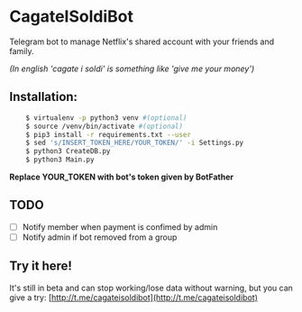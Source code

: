 # CagateISoldiBot
Telegram bot to manage Netflix's shared account with your friends and family.

_(In english 'cagate i soldi' is something like 'give me your money')_

## Installation:
```bash
    $ virtualenv -p python3 venv #(optional)
    $ source /venv/bin/activate #(optional)
    $ pip3 install -r requirements.txt --user
    $ sed 's/INSERT_TOKEN_HERE/YOUR_TOKEN/' -i Settings.py
    $ python3 CreateDB.py
    $ python3 Main.py
```
**Replace YOUR_TOKEN with bot's token given by BotFather**


## TODO
- [ ] Notify member when payment is confimed by admin
- [ ] Notify admin if bot removed from a group

## Try it here!
It's still in beta and can stop working/lose data without warning, but you can give a try: [http://t.me/cagateisoldibot](http://t.me/cagateisoldibot) 
